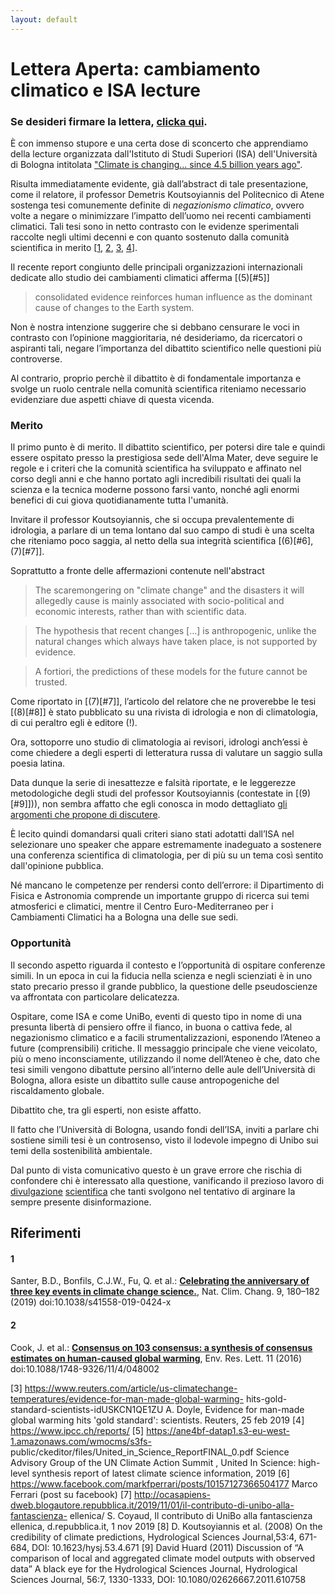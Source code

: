 ```yaml
---
layout: default
---
```


# Lettera Aperta: cambiamento climatico e ISA lecture

### Se desideri firmare la lettera, [clicka qui]().

È con immenso stupore e una certa dose di sconcerto che apprendiamo della lecture organizzata dall'Istituto
di Studi Superiori (ISA) dell'Università di Bologna intitolata ["Climate is changing... since 4.5 billion years
ago"](http://www.isa.unibo.it/en/events/26-nov-lecture-by-demetris-koutsoyiannis-national-technical-university-of-athens-greece-2019).

Risulta immediatamente evidente, già dall’abstract di tale presentazione, come il relatore, il professor Demetris Koutsoyiannis del Politecnico di Atene sostenga tesi comunemente definite di *negazionismo climatico*,
ovvero volte a negare o minimizzare l’impatto dell’uomo nei recenti cambiamenti climatici.
Tali tesi sono in netto contrasto con le evidenze sperimentali raccolte negli ultimi decenni e con quanto sostenuto
dalla comunità scientifica in merito [[1](#1), [2](#2), [3](#3), [4](#4)].


Il recente report congiunto delle principali organizzazioni internazionali dedicate allo studio dei cambiamenti climatici afferma [(5)[#5]]

> consolidated evidence reinforces human influence as the dominant cause of changes to the Earth system.

Non è nostra intenzione suggerire che si debbano censurare le voci in contrasto con l’opinione maggioritaria,
né desideriamo, da ricercatori o aspiranti tali,
negare l’importanza del dibattito scientifico nelle questioni più controverse.

Al contrario, proprio perchè il dibattito è di fondamentale importanza e svolge un ruolo centrale nella comunità scientifica riteniamo necessario evidenziare due aspetti chiave di questa vicenda.

### Merito

Il primo punto è di merito.
Il dibattito scientifico, per potersi dire tale e quindi essere ospitato presso la prestigiosa sede dell'Alma Mater,
deve seguire le regole e i criteri che la comunità scientifica ha sviluppato e affinato nel corso degli anni e che hanno portato agli incredibili risultati dei quali la scienza e la tecnica moderne possono farsi vanto,
nonché agli enormi benefici di cui giova quotidianamente tutta l'umanità.

Invitare il professor Koutsoyiannis, che si occupa prevalentemente di idrologia,
a parlare di un tema lontano dal suo campo di studi è una scelta che riteniamo poco saggia,
al netto della sua integrità scientifica [(6)[#6], (7)[#7]].

Soprattutto a fronte delle affermazioni contenute nell'abstract

> The scaremongering on "climate change" and the disasters it will allegedly cause is mainly associated with socio-political and economic interests, rather than with scientific data.

> The hypothesis that recent changes [...] is anthropogenic, unlike the natural changes which always have taken place, is not supported by evidence.

> A fortiori, the predictions of these models for the future cannot be trusted.

Come riportato in [(7)[#7]],
l’articolo del relatore che ne proverebbe le tesi [(8)[#8]] è stato pubblicato su una rivista di idrologia e non di climatologia, di cui peraltro egli è editore (!).

Ora,
sottoporre uno studio di climatologia ai revisori,
idrologi anch’essi è come chiedere a degli esperti di
letteratura russa di valutare un saggio sulla poesia latina.

Data dunque la serie di inesattezze e falsità riportate,
e le leggerezze metodologiche degli studi del professor Koutsoyiannis (contestate in [(9)[#9]])),
non sembra affatto che egli conosca in modo dettagliato [gli argomenti che propone di discutere](https://informa.airicerca.org/it/2019/07/02/cinque-domande-comuni-cambiamento-climatico/).

È lecito quindi domandarsi quali criteri siano stati adotatti dall’ISA nel selezionare uno speaker che appare estremamente inadeguato a sostenere una conferenza scientifica di climatologia,
per di più su un tema così sentito dall'opinione pubblica.

Né mancano le competenze per rendersi conto dell’errore: il Dipartimento di Fisica e Astronomia comprende un importante gruppo di ricerca sui temi atmosferici e climatici, mentre il Centro Euro-Mediterraneo per i Cambiamenti Climatici ha a Bologna una delle sue sedi.

### Opportunità

Il secondo aspetto riguarda il contesto e l’opportunità di ospitare conferenze simili.
In un epoca in cui la fiducia nella scienza e negli scienziati è in uno stato precario presso il grande pubblico,
la questione delle pseudoscienze va affrontata con particolare delicatezza.

Ospitare, come ISA e come UniBo, eventi di questo tipo in nome di una presunta libertà di pensiero offre il fianco,
in buona o cattiva fede,
al negazionismo climatico e a facili strumentalizzazioni,
esponendo l’Ateneo a future (comprensibili) critiche.
Il messaggio principale che viene veicolato,
più o meno inconsciamente,
utilizzando il nome dell’Ateneo è che,
dato che tesi simili vengono dibattute persino all’interno delle aule dell’Università di Bologna,
allora esiste un dibattito sulle cause antropogeniche del riscaldamento globale.

Dibattito che, tra gli esperti, non esiste affatto.

Il fatto che l’Università di Bologna, usando fondi dell’ISA,
inviti a parlare chi sostiene simili tesi è un controsenso,
visto il lodevole impegno di Unibo sui temi della sostenibilità ambientale.

Dal punto di vista comunicativo questo è un grave errore che rischia di confondere chi è interessato alla questione,
vanificando il prezioso lavoro di [divulgazione](https://informa.airicerca.org/it/2019/07/02/cinque-domande-comuni-cambiamento-climatico) [scientifica](https://www.facebook.com/NextSolarStorm/videos/1351030165034889/) che tanti svolgono nel tentativo di arginare la sempre presente disinformazione.

## Riferimenti

#### 1
Santer, B.D., Bonfils, C.J.W., Fu, Q. et al.:
[**Celebrating the anniversary of three key events in climate change science.**](https://doi.org/10.1038/s41558-019-0424-x),
Nat. Clim. Chang. 9, 180–182 (2019) doi:10.1038/s41558-019-0424-x

#### 2
Cook, J. et al.:
[**Consensus on
103
consensus: a synthesis of consensus estimates on human-caused global warming**](https://doi.org/10.1088/1748-9326/11/4/048002),
Env. Res. Lett. 11 (2016) doi:10.1088/1748-9326/11/4/048002

[3] https://www.reuters.com/article/us-climatechange-temperatures/evidence-for-man-made-global-warming-
hits-gold-standard-scientists-idUSKCN1QE1ZU A. Doyle, Evidence for man-made global warming hits &#39;gold
standard&#39;: scientists. Reuters, 25 feb 2019
[4] https://www.ipcc.ch/reports/
[5] https://ane4bf-datap1.s3-eu-west-1.amazonaws.com/wmocms/s3fs-
public/ckeditor/files/United_in_Science_ReportFINAL_0.pdf Science Advisory Group of the UN Climate
Action Summit , United In Science: high-level synthesis report of latest climate science information, 2019
[6] https://www.facebook.com/markfperrari/posts/10157127366504177 Marco Ferrari (post su facebook)
[7] http://ocasapiens-dweb.blogautore.repubblica.it/2019/11/01/il-contributo-di-unibo-alla-fantascienza-
ellenica/ S. Coyaud, Il contributo di UniBo alla fantascienza ellenica, d.repubblica.it, 1 nov 2019
[8] D. Koutsoyiannis et al. (2008) On the credibility of climate predictions, Hydrological Sciences
Journal,53:4, 671-684, DOI: 10.1623/hysj.53.4.671
[9] David Huard (2011) Discussion of “A comparison of local and aggregated climate model outputs with
observed data” A black eye for the Hydrological Sciences Journal, Hydrological Sciences Journal, 56:7,
1330-1333, DOI: 10.1080/02626667.2011.610758
